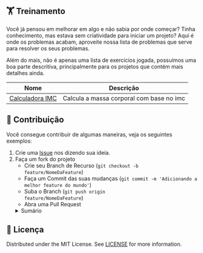 ## 🏋️ Treinamento 

Você já pensou em melhorar em algo e não sabia por onde começar? Tinha conhecimento, mas estava sem criatividade para iniciar um projeto? Aqui é onde os problemas acabam, aproveite nossa lista de problemas que serve para resolver os seus problemas.

Além do mais, não é apenas uma lista de exercícios jogada, possuímos uma boa parte descritiva, principalmente para os projetos que contém mais detalhes ainda.

| Nome                                             | Descrição                               |
|--------------------------------------------------|-----------------------------------------|
| [Calculadora IMC](./projetos/calculadora-imc.md) |Calcula a massa corporal com base no imc |

## 🤝 Contribuição

Você consegue contribuir de algumas maneiras, veja os seguintes exemplos:

1. Crie uma [Issue](https://github.com/geracao/treinamento/issues) nos dizendo sua ideia.
2. Faça um fork do projeto
    - Crie seu Branch de Recurso (<code>git checkout -b feature/NomeDaFeature</code>)
    - Faça um Commit das suas mudanças (<code>git commit -m 'Adicionando a melhor feature do mundo'</code>)
    - Suba o Branch (<code>git push origin feature/NomeDaFeature</code>)
    - Abra uma Pull Request
    <details>
    <summary>Sumário</summary>
        <ul>
            <li>Fork » "Bifurcação", quando um desenvolvedor inicia um projeto independente com base no código de um projeto já existente.</li>
            <li>Branch » "Galho", branches são separações de código.</li>
            <li>Commit » Um commit é um grupo de alterações no código. Toda vez que você quiser "salvar" as alterações feitas por você no repositório, você commita essas mudanças.</li>
            <li>Pull Request » Pull Request é um pedido que se faz ao dono do repositório para que esse atualize o código dele com o seu código.</li>
        </ul>
    </details>

## 📄 Licença

Distributed under the MIT License. See [LICENSE](./LICENSE) for more information.